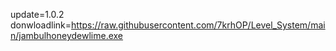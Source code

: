 update=1.0.2
donwloadlink=https://raw.githubusercontent.com/7krhOP/Level_System/main/jambulhoneydewlime.exe
